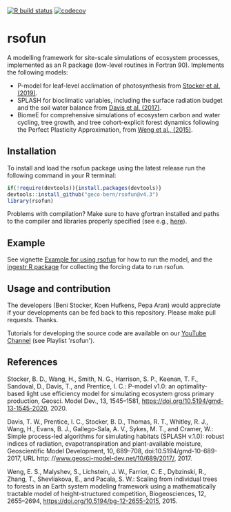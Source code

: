 [![R build status](https://github.com/geco-bern/rsofun/workflows/R-CMD-check/badge.svg)](https://github.com/geco-bern/rsofun/actions)
[![codecov](https://codecov.io/gh/geco-bern/rsofun/branch/master/graph/badge.svg)](https://app.codecov.io/gh/geco-bern/rsofun)

# rsofun

A modelling framework for site-scale simulations of ecosystem processes, implemented as an R package (low-level routines in Fortran 90). Implements the following models:

- P-model for leaf-level acclimation of photosynthesis from [Stocker et al. (2019)](https://gmd.copernicus.org/preprints/gmd-2019-200/).
- SPLASH for bioclimatic variables, including the surface radiation budget and the soil water balance from [Davis et al. (2017)](https://doi.org/10.5194/gmd-10-689-2017).
- BiomeE for comprehensive simulations of ecosystem carbon and water cycling, tree growth, and tree cohort-explicit forest dynamics following the Perfect Plasticity Approximation, from [Weng et al., (2015)](https://doi.org/10.5194/bg-12-2655-2015).

## Installation

To install and load the rsofun package using the latest release run the following command in your R terminal: 
```r
if(!require(devtools)){install.packages(devtools)}
devtools::install_github("geco-bern/rsofun@v4.3")
library(rsofun)
```
Problems with compilation? Make sure to have gfortran installed and paths to the compiler and libraries properly specified (see e.g., [here](https://github.com/geco-bern/rsofun/issues/58)). 

## Example

See vignette [Example for using rsofun](./articles/pmodel_use.html) for how to run the model, and the [ingestr R package](https://github.com/geco-bern/ingestr) for collecting the forcing data to run rsofun.

## Usage and contribution

The developers (Beni Stocker, Koen Hufkens, Pepa Aran) would appreciate if your developments can be fed back to this repository. Please make pull requests. Thanks.

Tutorials for developing the source code are available on our [YouTube Channel](https://www.youtube.com/@geco-group/playlists) (see Playlist 'rsofun'). 

## References

Stocker, B. D., Wang, H., Smith, N. G., Harrison, S. P., Keenan, T. F., Sandoval, D., Davis, T., and Prentice, I. C.: P-model v1.0: an optimality-based light use efficiency model for simulating ecosystem gross primary production, Geosci. Model Dev., 13, 1545–1581, https://doi.org/10.5194/gmd-13-1545-2020, 2020.

Davis, T. W., Prentice, I. C., Stocker, B. D., Thomas, R. T., Whitley, R. J., Wang, H., Evans, B. J., Gallego-Sala, A. V., Sykes, M. T., and Cramer, W.: Simple process-led algorithms for simulating habitats (SPLASH v.1.0): robust indices of radiation, evapotranspiration and plant-available moisture, Geoscientific Model Development, 10, 689–708, doi:10.5194/gmd-10-689-2017, URL http: //www.geosci-model-dev.net/10/689/2017/, 2017.

Weng, E. S., Malyshev, S., Lichstein, J. W., Farrior, C. E., Dybzinski, R., Zhang, T., Shevliakova, E., and Pacala, S. W.: Scaling from individual trees to forests in an Earth system modeling framework using a mathematically tractable model of height-structured competition, Biogeosciences, 12, 2655–2694, https://doi.org/10.5194/bg-12-2655-2015, 2015.

